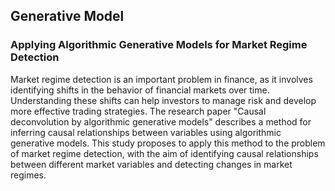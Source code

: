## Generative Model

### Applying Algorithmic Generative Models for Market Regime Detection
Market regime detection is an important problem in finance, as it involves identifying shifts in the behavior of financial markets over time. Understanding these shifts can help investors to manage risk and develop more effective trading strategies. The research paper "Causal deconvolution by algorithmic generative models" describes a method for inferring causal relationships between variables using algorithmic generative models. This study proposes to apply this method to the problem of market regime detection, with the aim of identifying causal relationships between different market variables and detecting changes in market regimes.
